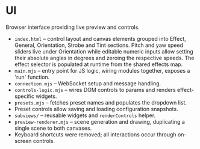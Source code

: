 # UI

Browser interface providing live preview and controls.

- `index.html` – control layout and canvas elements grouped into Effect, General, Orientation, Strobe and Tint sections. Pitch and yaw speed sliders live under Orientation while editable numeric inputs allow setting their absolute angles in degrees and zeroing the respective speeds. The effect selector is populated at runtime from the shared effects map.
- `main.mjs` – entry point for JS logic, wiring modules together, exposes a 'run' function.
- `connection.mjs` – WebSocket setup and message handling.
- `controls-logic.mjs` – wires DOM controls to params and renders effect-specific widgets.
- `presets.mjs` – fetches preset names and populates the dropdown list.
- Preset controls allow saving and loading configuration snapshots.
- `subviews/` – reusable widgets and `renderControls` helper.
- `preview-renderer.mjs` – scene generation and drawing, duplicating a single scene to both canvases.
- Keyboard shortcuts were removed; all interactions occur through on-screen controls.
